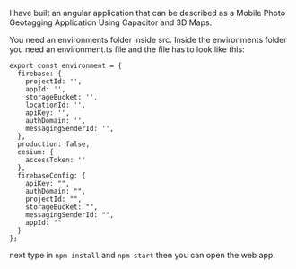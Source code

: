 I have built an angular application that can be described as a Mobile Photo Geotagging Application Using Capacitor and 3D Maps.

You need an environments folder inside src.
Inside the environments folder you need an environment.ts file
and the file has to look like this:
```
export const environment = {
  firebase: {
    projectId: '',
    appId: '',
    storageBucket: '',
    locationId: '',
    apiKey: '',
    authDomain: '',
    messagingSenderId: '',
  },
  production: false,
  cesium: {
    accessToken: ''
  },
  firebaseConfig: {
    apiKey: "",
    authDomain: "",
    projectId: "",
    storageBucket: "",
    messagingSenderId: "",
    appId: ""
  }
};
```

next type in `npm install` and `npm start` then you can open the web app.